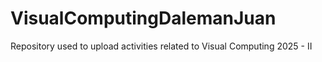 # VisualComputingDalemanJuan
Repository used to upload activities related to Visual Computing 2025 - II

